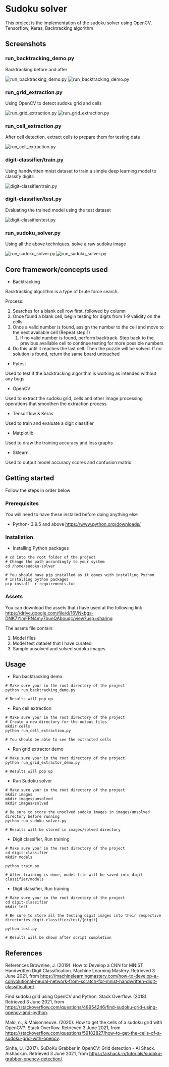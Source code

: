 # Sudoku solver
This project is the implementation of the sudoku solver using OpenCV, Tensorflow, Keras, Backtracking algorithm

## Screenshots
### run_backtracking_demo.py
Backtracking before and after

![run_backtracking_demo.py](media/backtracking-demo-unsolved.png?raw=true "Unsolved board")
![run_backtracking_demo.py](media/backtracking-demo-solved.png?raw=true "Solved board")

### run_grid_extraction.py
Using OpenCV to detect sudoku grid and cells

![run_grid_extraction.py](media/grid-extractor-demo-original.png?raw=true "Original image")
![run_grid_extraction.py](media/grid-extractor-demo-extracted.png?raw=true "Extracted grid cells")

### run_cell_extraction.py
After cell detection, extract cells to prepare them for testing data

![run_cell_extraction.py](media/cell-extraction-results.png?raw=true "Extracted cells")


### digit-classifier/train.py
Using handwritten mnist dataset to train a simple deep learning model to classify digits

![digit-classifier/train.py](media/digit-classifier-train.png?raw=true "Training a digit classifier model")

### digit-classifier/test.py
Evaluating the trained model using the test dataset

![digit-classifier/test.py](media/digit-classifier-test.png?raw=true "Evaluate the classifier")

### run_sudoku_solver.py
Using all the above techniques, solve a raw sudoku image

![run_sudoku_solver.py](media/unsolved_puzzle.jpg?raw=true "Sample unsolved sudoku image")
![run_sudoku_solver.py](media/solved_puzzle.png?raw=true "Solved sudoku image")

## Core framework/concepts used
- Backtracking

Backtracking algorithm is a type of brute force search.

Process:
1. Searches for a blank cell row first, followed by column
1. Once found a blank cell, begin testing for digits from 1-9 validity on the cells
1. Once a valid number is found, assign the number to the cell and move to the next available cell (Repeat step 1)
    1. If no valid number is found, perform backtrack. Step back to the previous available cell to continue testing for more possible numbers
1. Do this until it reaches the last cell. Then the puzzle will be solved. If no solution is found, return the same board untouched

- Pytest
  
Used to test if the backtracking algorithm is working as intended without any bugs

- OpenCV

Used to extract the sudoku grid, cells and other image processing operations that smoothen the extraction process

- Tensorflow & Keras

Used to train and evaluate a digit classifier

- Matplotlib

Used to draw the training accuracy and loss graphs

- Sklearn

Used to output model accuracy scores and confusion matrix

## Getting started
Follow the steps in order below

### Prerequisites
You will need to have these installed before doing anything else

- Python- 3.9.5 and above https://www.python.org/downloads/

### Installation
- Installing Python packages
```
# cd into the root folder of the project
# Change the path accordingly to your system
cd /home/sudoku-solver

# You should have pip installed as it comes with installing Python
# Installing python packages
pip install -r requirements.txt
```

### Assets
You can download the assets that i have used at the following link
https://drive.google.com/file/d/16VNkbgs-DNK7YlmFRN4my7bunQAbouqc/view?usp=sharing

The assets file contain:
1. Model files
2. Model test dataset that I have curated
3. Sample unsolved and solved sudoku images 

## Usage
- Run backtracking demo
```
# Make sure your in the root directory of the project
python run_backtracking_demo.py

# Results will pop up
```

- Run cell extraction
```
# Make sure your in the root directory of the project
# Create a new directory for the output files
mkdir cells
python run_cell_extraction.py

# You should be able to see the extracted cells
```

-  Run grid extractor demo
```
# Make sure your in the root directory of the project
python run_grid_extractor_demo.py

# Results will pop up
```

- Run Sudoku solver
```
# Make sure your in the root directory of the project
mkdir images
mkdir images/unsolved
mkdir images/solved

# Be sure to store the unsolved sudoku images in images/unsolved directory before running
python run_sudoku_solver.py

# Results will be stored in images/solved directory
```

- Digit classifier, Run training
```
# Make sure your in the root directory of the project
cd digit-classifier
mkdir models

python train.py

# After training is done, model file will be saved into digit-classifier/models
```

- Digit classifier, Run training
```
# Make sure your in the root directory of the project
cd digit-classifier
mkdir test

# Be sure to store all the testing digit images into their respective directories digit-classifier/test/{digit}

python test.py

# Results will be shown after script completion
```

## References
References
Brownlee, J. (2019). How to Develop a CNN for MNIST Handwritten Digit Classification. Machine Learning Mastery. Retrieved 3 June 2021, from https://machinelearningmastery.com/how-to-develop-a-convolutional-neural-network-from-scratch-for-mnist-handwritten-digit-classification/.

Find sudoku grid using OpenCV and Python. Stack Overflow. (2018). Retrieved 3 June 2021, from https://stackoverflow.com/questions/48954246/find-sudoku-grid-using-opencv-and-python.

Malo, n., & Maisonneuve. (2020). How to get the cells of a sudoku grid with OpenCV?. Stack Overflow. Retrieved 3 June 2021, from https://stackoverflow.com/questions/59182827/how-to-get-the-cells-of-a-sudoku-grid-with-opencv.

Sinha, U. (2017). SuDoKu Grabber in OpenCV: Grid detection - AI Shack. Aishack.in. Retrieved 3 June 2021, from https://aishack.in/tutorials/sudoku-grabber-opencv-detection/.